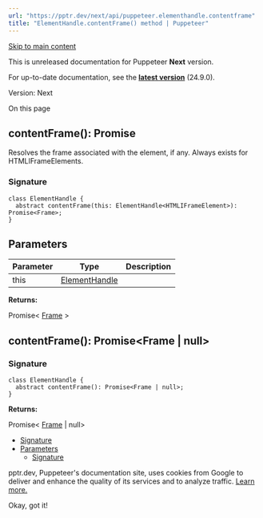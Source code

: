 ```yaml
---
url: "https://pptr.dev/next/api/puppeteer.elementhandle.contentframe"
title: "ElementHandle.contentFrame() method | Puppeteer"
---
```


[Skip to main content](https://pptr.dev/next/api/puppeteer.elementhandle.contentframe#__docusaurus_skipToContent_fallback)

This is unreleased documentation for Puppeteer **Next** version.

For up-to-date documentation, see the **[latest version](https://pptr.dev/api/puppeteer.elementhandle.contentframe)** (24.9.0).

Version: Next

On this page

## contentFrame(): Promise<Frame>

Resolves the frame associated with the element, if any. Always exists for HTMLIFrameElements.

### Signature [​](https://pptr.dev/next/api/puppeteer.elementhandle.contentframe\#signature "Direct link to Signature")

```codeBlockLines_RjmQ
class ElementHandle {
  abstract contentFrame(this: ElementHandle<HTMLIFrameElement>): Promise<Frame>;
}

```

## Parameters [​](https://pptr.dev/next/api/puppeteer.elementhandle.contentframe\#parameters "Direct link to Parameters")

| Parameter | Type | Description |
| --- | --- | --- |
| this | [ElementHandle](https://pptr.dev/next/api/puppeteer.elementhandle) <HTMLIFrameElement> |  |

**Returns:**

Promise< [Frame](https://pptr.dev/next/api/puppeteer.frame) >

## contentFrame(): Promise<Frame \| null>

### Signature [​](https://pptr.dev/next/api/puppeteer.elementhandle.contentframe\#signature-1 "Direct link to Signature")

```codeBlockLines_RjmQ
class ElementHandle {
  abstract contentFrame(): Promise<Frame | null>;
}

```

**Returns:**

Promise< [Frame](https://pptr.dev/next/api/puppeteer.frame) \| null>

- [Signature](https://pptr.dev/next/api/puppeteer.elementhandle.contentframe#signature)
- [Parameters](https://pptr.dev/next/api/puppeteer.elementhandle.contentframe#parameters)
  - [Signature](https://pptr.dev/next/api/puppeteer.elementhandle.contentframe#signature-1)

pptr.dev, Puppeteer's documentation site, uses cookies from Google to deliver and enhance the quality of its services and to analyze traffic. [Learn more.](https://policies.google.com/technologies/cookies)

Okay, got it!